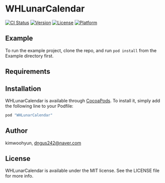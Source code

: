 # WHLunarCalendar

[![CI Status](http://img.shields.io/travis/kimwoohyun/WHLunarCalendar.svg?style=flat)](https://travis-ci.org/kimwoohyun/WHLunarCalendar)
[![Version](https://img.shields.io/cocoapods/v/WHLunarCalendar.svg?style=flat)](http://cocoapods.org/pods/WHLunarCalendar)
[![License](https://img.shields.io/cocoapods/l/WHLunarCalendar.svg?style=flat)](http://cocoapods.org/pods/WHLunarCalendar)
[![Platform](https://img.shields.io/cocoapods/p/WHLunarCalendar.svg?style=flat)](http://cocoapods.org/pods/WHLunarCalendar)

## Example

To run the example project, clone the repo, and run `pod install` from the Example directory first.

## Requirements

## Installation

WHLunarCalendar is available through [CocoaPods](http://cocoapods.org). To install
it, simply add the following line to your Podfile:

```ruby
pod "WHLunarCalendar"
```

## Author

kimwoohyun, dngus242@naver.com

## License

WHLunarCalendar is available under the MIT license. See the LICENSE file for more info.
